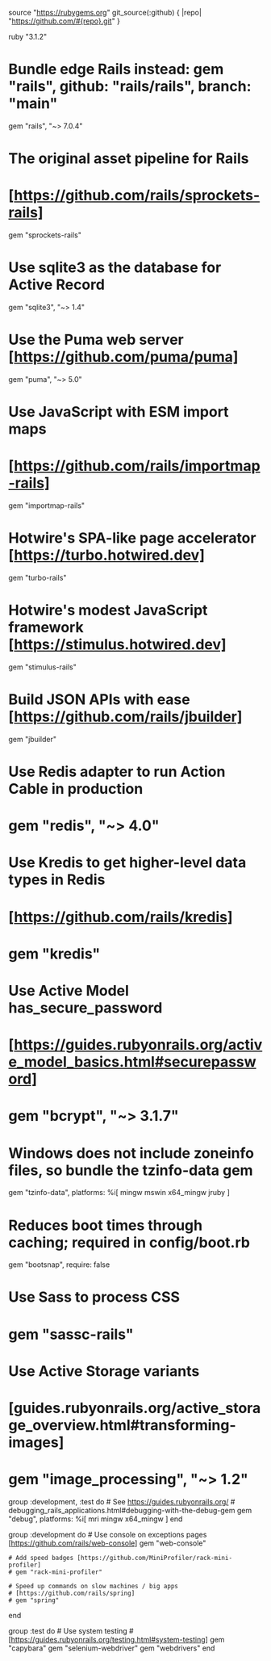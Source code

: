   source "https://rubygems.org"
  git_source(:github) { |repo| "https://github.com/#{repo}.git" }

  ruby "3.1.2"

  # Bundle edge Rails instead: gem "rails", github: "rails/rails", branch: "main"
  gem "rails", "~> 7.0.4"

  # The original asset pipeline for Rails
  # [https://github.com/rails/sprockets-rails]
  gem "sprockets-rails"

  # Use sqlite3 as the database for Active Record
  gem "sqlite3", "~> 1.4"

  # Use the Puma web server [https://github.com/puma/puma]
  gem "puma", "~> 5.0"

  # Use JavaScript with ESM import maps
  # [https://github.com/rails/importmap-rails]
  gem "importmap-rails"

  # Hotwire's SPA-like page accelerator [https://turbo.hotwired.dev]
  gem "turbo-rails"

  # Hotwire's modest JavaScript framework [https://stimulus.hotwired.dev]
  gem "stimulus-rails"

  # Build JSON APIs with ease [https://github.com/rails/jbuilder]
  gem "jbuilder"

  # Use Redis adapter to run Action Cable in production
  # gem "redis", "~> 4.0"

  # Use Kredis to get higher-level data types in Redis
  # [https://github.com/rails/kredis]
  # gem "kredis"

  # Use Active Model has_secure_password
  # [https://guides.rubyonrails.org/active_model_basics.html#securepassword]
  # gem "bcrypt", "~> 3.1.7"

  # Windows does not include zoneinfo files, so bundle the tzinfo-data gem
  gem "tzinfo-data", platforms: %i[ mingw mswin x64_mingw jruby ]

  # Reduces boot times through caching; required in config/boot.rb
  gem "bootsnap", require: false

  # Use Sass to process CSS
  # gem "sassc-rails"

  # Use Active Storage variants
  # [guides.rubyonrails.org/active_storage_overview.html#transforming-images]
  # gem "image_processing", "~> 1.2"

  group :development, :test do
    # See https://guides.rubyonrails.org/
    # debugging_rails_applications.html#debugging-with-the-debug-gem
    gem "debug", platforms: %i[ mri mingw x64_mingw ]
  end

  group :development do
    # Use console on exceptions pages [https://github.com/rails/web-console]
    gem "web-console"

    # Add speed badges [https://github.com/MiniProfiler/rack-mini-profiler]
    # gem "rack-mini-profiler"

    # Speed up commands on slow machines / big apps
    # [https://github.com/rails/spring]
    # gem "spring"
  end

  group :test do
    # Use system testing
    # [https://guides.rubyonrails.org/testing.html#system-testing]
    gem "capybara"
    gem "selenium-webdriver"
    gem "webdrivers"
  end
